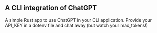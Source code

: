 ## A CLI integration of ChatGPT

A simple Rust app to use ChatGPT in your CLI application. Provide your API_KEY in a dotenv file and chat away (but watch your max_tokens!)